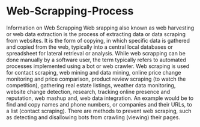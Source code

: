 # Web-Scrapping-Process
Information on Web Scrapping
Web srapping also known as web harvesting or web data extraction is the process of extracting data or data scraping from websites. It is the form of copying, in which specific data is gathered and copied from the web, typically into a central local databases or spreadsheet for lateral retrieval or analysis.
While web scrapping can be done manually by a software user, the term typically refers to automated processes implemented using a bot or web crawler. 
Web scraping is used for contact scraping, web mining and data mining, online price change monitoring and price comparison, product review scraping (to watch the competition), gathering real estate listings, weather data monitoring, website change detection, research, tracking online presence and reputation, web mashup and, web data integration.
An example would be to find and copy names and phone numbers, or companies and their URLs, to a list (contact scraping).
There are methods to prevent web scraping, such as detecting and disallowing bots from crawling (viewing) their pages.
